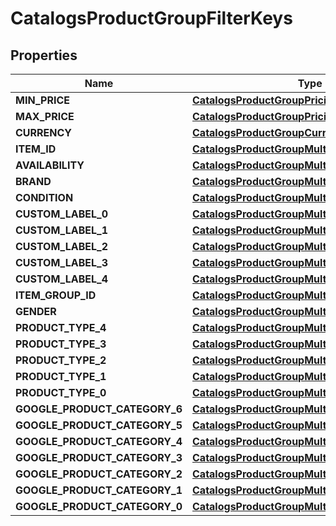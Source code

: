 

# CatalogsProductGroupFilterKeys


## Properties

Name | Type | Description | Notes
------------ | ------------- | ------------- | -------------
**MIN_PRICE** | [**CatalogsProductGroupPricingCriteria**](CatalogsProductGroupPricingCriteria.md) |  | 
**MAX_PRICE** | [**CatalogsProductGroupPricingCriteria**](CatalogsProductGroupPricingCriteria.md) |  | 
**CURRENCY** | [**CatalogsProductGroupCurrencyCriteria**](CatalogsProductGroupCurrencyCriteria.md) |  | 
**ITEM_ID** | [**CatalogsProductGroupMultipleStringCriteria**](CatalogsProductGroupMultipleStringCriteria.md) |  | 
**AVAILABILITY** | [**CatalogsProductGroupMultipleStringCriteria**](CatalogsProductGroupMultipleStringCriteria.md) |  | 
**BRAND** | [**CatalogsProductGroupMultipleStringCriteria**](CatalogsProductGroupMultipleStringCriteria.md) |  | 
**CONDITION** | [**CatalogsProductGroupMultipleStringCriteria**](CatalogsProductGroupMultipleStringCriteria.md) |  | 
**CUSTOM_LABEL_0** | [**CatalogsProductGroupMultipleStringCriteria**](CatalogsProductGroupMultipleStringCriteria.md) |  | 
**CUSTOM_LABEL_1** | [**CatalogsProductGroupMultipleStringCriteria**](CatalogsProductGroupMultipleStringCriteria.md) |  | 
**CUSTOM_LABEL_2** | [**CatalogsProductGroupMultipleStringCriteria**](CatalogsProductGroupMultipleStringCriteria.md) |  | 
**CUSTOM_LABEL_3** | [**CatalogsProductGroupMultipleStringCriteria**](CatalogsProductGroupMultipleStringCriteria.md) |  | 
**CUSTOM_LABEL_4** | [**CatalogsProductGroupMultipleStringCriteria**](CatalogsProductGroupMultipleStringCriteria.md) |  | 
**ITEM_GROUP_ID** | [**CatalogsProductGroupMultipleStringCriteria**](CatalogsProductGroupMultipleStringCriteria.md) |  | 
**GENDER** | [**CatalogsProductGroupMultipleGenderCriteria**](CatalogsProductGroupMultipleGenderCriteria.md) |  | 
**PRODUCT_TYPE_4** | [**CatalogsProductGroupMultipleStringListCriteria**](CatalogsProductGroupMultipleStringListCriteria.md) |  | 
**PRODUCT_TYPE_3** | [**CatalogsProductGroupMultipleStringListCriteria**](CatalogsProductGroupMultipleStringListCriteria.md) |  | 
**PRODUCT_TYPE_2** | [**CatalogsProductGroupMultipleStringListCriteria**](CatalogsProductGroupMultipleStringListCriteria.md) |  | 
**PRODUCT_TYPE_1** | [**CatalogsProductGroupMultipleStringListCriteria**](CatalogsProductGroupMultipleStringListCriteria.md) |  | 
**PRODUCT_TYPE_0** | [**CatalogsProductGroupMultipleStringListCriteria**](CatalogsProductGroupMultipleStringListCriteria.md) |  | 
**GOOGLE_PRODUCT_CATEGORY_6** | [**CatalogsProductGroupMultipleStringListCriteria**](CatalogsProductGroupMultipleStringListCriteria.md) |  | 
**GOOGLE_PRODUCT_CATEGORY_5** | [**CatalogsProductGroupMultipleStringListCriteria**](CatalogsProductGroupMultipleStringListCriteria.md) |  | 
**GOOGLE_PRODUCT_CATEGORY_4** | [**CatalogsProductGroupMultipleStringListCriteria**](CatalogsProductGroupMultipleStringListCriteria.md) |  | 
**GOOGLE_PRODUCT_CATEGORY_3** | [**CatalogsProductGroupMultipleStringListCriteria**](CatalogsProductGroupMultipleStringListCriteria.md) |  | 
**GOOGLE_PRODUCT_CATEGORY_2** | [**CatalogsProductGroupMultipleStringListCriteria**](CatalogsProductGroupMultipleStringListCriteria.md) |  | 
**GOOGLE_PRODUCT_CATEGORY_1** | [**CatalogsProductGroupMultipleStringListCriteria**](CatalogsProductGroupMultipleStringListCriteria.md) |  | 
**GOOGLE_PRODUCT_CATEGORY_0** | [**CatalogsProductGroupMultipleStringListCriteria**](CatalogsProductGroupMultipleStringListCriteria.md) |  | 



